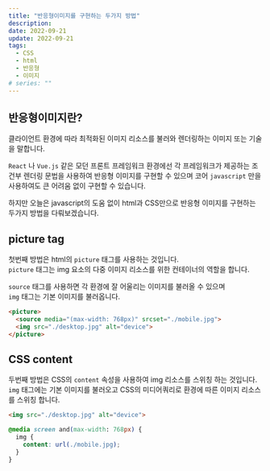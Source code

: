 ```yaml
---
title: "반응형이미지를 구현하는 두가지 방법"
description:
date: 2022-09-21
update: 2022-09-21
tags:
  - CSS
  - html
  - 반응형
  - 이미지
# series: ""
---
```


## 반응형이미지란?

클라이언트 환경에 따라 최적화된 이미지 리소스를 불러와 렌더링하는 이미지 또는 기술을 말합니다.

`React` 나 `Vue.js` 같은 모던 프론트 프레임워크 환경에선 각 프레임워크가 제공하는 조건부 렌더링 문법을 사용하여 반응형 이미지를 구현할 수 있으며
코어 `javascript` 만을 사용하여도 큰 어려움 없이 구현할 수 있습니다.

하지만 오늘은 javascript의 도움 없이 html과 CSS만으로 반응형 이미지를 구현하는 두가지 방법을 다뤄보겠습니다.

## picture tag

첫번째 방법은 html의 `picture` 태그를 사용하는 것입니다.<br>
`picture` 태그는 img 요소의 다중 이미지 리소스를 위한 컨테이너의 역할을 합니다.

`source` 태그를 사용하면 각 환경에 잘 어울리는 이미지를 불러올 수 있으며<br>
`img` 태그는 기본 이미지를 불러옵니다.

```html
<picture>
  <source media="(max-width: 768px)" srcset="./mobile.jpg">
  <img src="./desktop.jpg" alt="device">
</picture>
```

## CSS content

두번째 방법은 CSS의 `content` 속성을 사용하여 img 리소스를 스위칭 하는 것입니다.<br>
`img` 태그에는 기본 이미지를 불러오고 CSS의 미디어쿼리로 환경에 따른 이미지 리소스를 스위칭 합니다.

```html
<img src="./desktop.jpg" alt="device">
```

```CSS
@media screen and(max-width: 768px) {
  img {
    content: url(./mobile.jpg);
  }
}
```